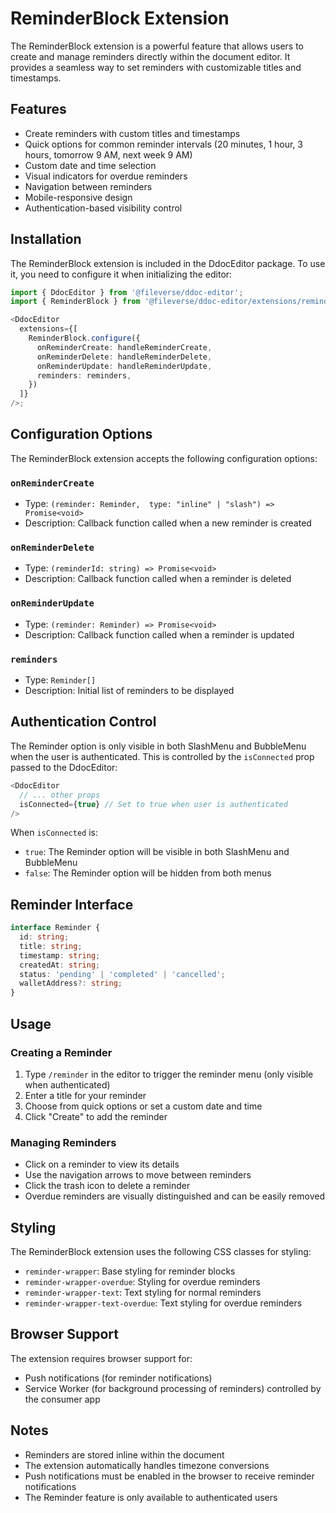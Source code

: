 # ReminderBlock Extension

The ReminderBlock extension is a powerful feature that allows users to create and manage reminders directly within the document editor. It provides a seamless way to set reminders with customizable titles and timestamps.

## Features

- Create reminders with custom titles and timestamps
- Quick options for common reminder intervals (20 minutes, 1 hour, 3 hours, tomorrow 9 AM, next week 9 AM)
- Custom date and time selection
- Visual indicators for overdue reminders
- Navigation between reminders
- Mobile-responsive design
- Authentication-based visibility control

## Installation

The ReminderBlock extension is included in the DdocEditor package. To use it, you need to configure it when initializing the editor:

```typescript
import { DdocEditor } from '@fileverse/ddoc-editor';
import { ReminderBlock } from '@fileverse/ddoc-editor/extensions/reminder-block';

<DdocEditor
  extensions={[
    ReminderBlock.configure({
      onReminderCreate: handleReminderCreate,
      onReminderDelete: handleReminderDelete,
      onReminderUpdate: handleReminderUpdate,
      reminders: reminders,
    })
  ]}
/>;
```

## Configuration Options

The ReminderBlock extension accepts the following configuration options:

### `onReminderCreate`
- Type: `(reminder: Reminder,  type: "inline" | "slash") => Promise<void>`
- Description: Callback function called when a new reminder is created

### `onReminderDelete`
- Type: `(reminderId: string) => Promise<void>`
- Description: Callback function called when a reminder is deleted

### `onReminderUpdate`
- Type: `(reminder: Reminder) => Promise<void>`
- Description: Callback function called when a reminder is updated

### `reminders`
- Type: `Reminder[]`
- Description: Initial list of reminders to be displayed

## Authentication Control

The Reminder option is only visible in both SlashMenu and BubbleMenu when the user is authenticated. This is controlled by the `isConnected` prop passed to the DdocEditor:

```typescript
<DdocEditor
  // ... other props
  isConnected={true} // Set to true when user is authenticated
/>
```

When `isConnected` is:
- `true`: The Reminder option will be visible in both SlashMenu and BubbleMenu
- `false`: The Reminder option will be hidden from both menus

## Reminder Interface

```typescript
interface Reminder {
  id: string;
  title: string;
  timestamp: string;
  createdAt: string;
  status: 'pending' | 'completed' | 'cancelled';
  walletAddress?: string;
}
```

## Usage

### Creating a Reminder

1. Type `/reminder` in the editor to trigger the reminder menu (only visible when authenticated)
2. Enter a title for your reminder
3. Choose from quick options or set a custom date and time
4. Click "Create" to add the reminder

### Managing Reminders

- Click on a reminder to view its details
- Use the navigation arrows to move between reminders
- Click the trash icon to delete a reminder
- Overdue reminders are visually distinguished and can be easily removed

## Styling

The ReminderBlock extension uses the following CSS classes for styling:

- `reminder-wrapper`: Base styling for reminder blocks
- `reminder-wrapper-overdue`: Styling for overdue reminders
- `reminder-wrapper-text`: Text styling for normal reminders
- `reminder-wrapper-text-overdue`: Text styling for overdue reminders

## Browser Support

The extension requires browser support for:
- Push notifications (for reminder notifications)
- Service Worker (for background processing of reminders) controlled by the consumer app

## Notes

- Reminders are stored inline within the document
- The extension automatically handles timezone conversions
- Push notifications must be enabled in the browser to receive reminder notifications
- The Reminder feature is only available to authenticated users
